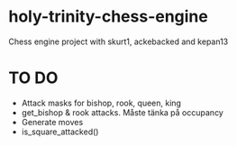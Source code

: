 # holy-trinity-chess-engine
Chess engine project with skurt1, ackebacked and kepan13

# TO DO
* Attack masks for bishop, rook, queen, king
* get_bishop & rook attacks. Måste tänka på occupancy
* Generate moves
* is_square_attacked()

